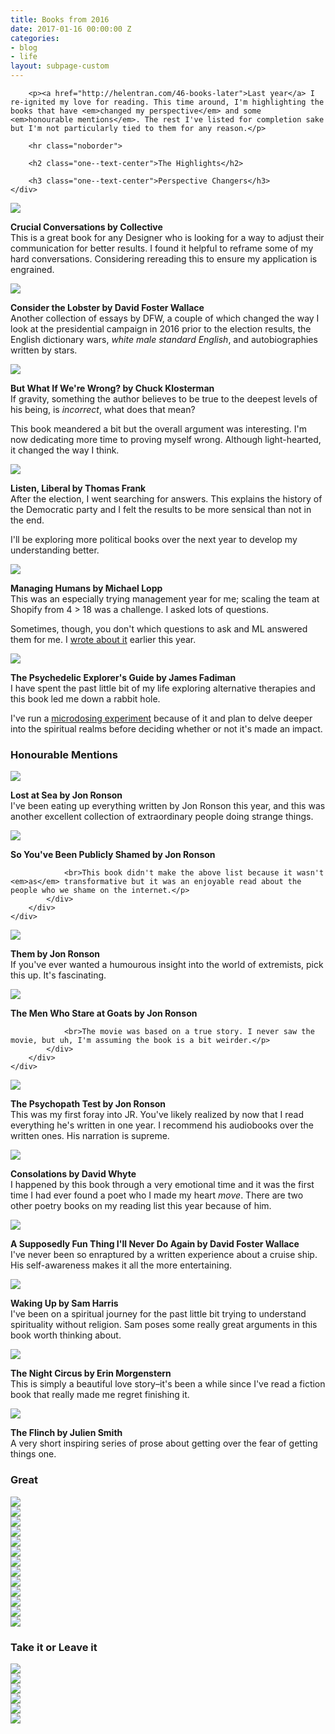 ```yaml
---
title: Books from 2016
date: 2017-01-16 00:00:00 Z
categories:
- blog
- life
layout: subpage-custom
---
```


<div class="grid grid--full">
    <div class="grid__item push--one--two-twelfths one--eight-twelfths push--two--two-tenths two--six-tenths">

        <p><a href="http://helentran.com/46-books-later">Last year</a> I re-ignited my love for reading. This time around, I'm highlighting the books that have <em>changed my perspective</em> and some <em>honourable mentions</em>. The rest I've listed for completion sake but I'm not particularly tied to them for any reason.</p>

        <hr class="noborder">

        <h2 class="one--text-center">The Highlights</h2>

        <h3 class="one--text-center">Perspective Changers</h3>
    </div>
</div>

<div class="grid">
    <div class="grid__item two--one-half">
        <div class="grid">
            <div class="grid__item one-quarter two--one-half push--two--one-quarter">
                <a rel="nofollow" href="http://amzn.to/2geKeNX"><img src="/img/post/72-crucialconversations.jpg" class="book-cover" /></a>
            </div>
            <div class="grid__item three-quarters two--one-whole">
                <p><b>Crucial Conversations by Collective</b>
                <br>This is a great book for any Designer who is looking for a way to adjust their communication for better results. I found it helpful to reframe some of my hard conversations. Considering rereading this to ensure my application is engrained.</p>
            </div>
        </div>
    </div>
    <div class="grid__item two--one-half">
        <div class="grid">
            <div class="grid__item one-quarter two--one-half push--two--one-quarter">
                <a rel="nofollow" href="http://amzn.to/2h9Mpa6"><img src="/img/post/72-considerthelobster.jpg" class="book-cover" /></a>
            </div>
            <div class="grid__item three-quarters two--one-whole">
                <p><b>Consider the Lobster by David Foster Wallace</b>
                <br>Another collection of essays by DFW, a couple of which changed the way I look at the presidential campaign in 2016 prior to the election results, the English dictionary wars, <em>white male standard English</em>, and autobiographies written by stars.</p>
            </div>
        </div>
    </div>
</div>

<div class="grid">
    <div class="grid__item two--one-half">
        <div class="grid">
            <div class="grid__item one-quarter two--one-half push--two--one-quarter">
                <a rel="nofollow" href="http://amzn.to/2haApm5"><img src="/img/post/72-butwrong.jpg" class="book-cover" /></a>
            </div>
            <div class="grid__item three-quarters two--one-whole">
                <p><b>But What If We're Wrong? by Chuck Klosterman</b>
                <br>If gravity, something the author believes to be true to the deepest levels of his being, is <em>incorrect</em>, what does that mean?</p>
                <p>This book meandered a bit but the overall argument was interesting. I'm now dedicating more time to proving myself wrong. Although light-hearted, it changed the way I think.</p>
            </div>
        </div>
    </div>
    <div class="grid__item two--one-half">
        <div class="grid">
            <div class="grid__item one-quarter two--one-half push--two--one-quarter">
                <a rel="nofollow" href="http://amzn.to/2h0m0eq"><img src="/img/post/72-listenliberal.jpg" class="book-cover" /></a>
            </div>
            <div class="grid__item three-quarters two--one-whole">
                <p><b>Listen, Liberal by Thomas Frank</b>
                <br>After the election, I went searching for answers. This explains the history of the Democratic party and I felt the results to be more sensical than not in the end.</p>
                <p>I'll be exploring more political books over the next year to develop my understanding better.</p>
            </div>
        </div>
    </div>
</div>

<div class="grid">
    <div class="grid__item two--one-half">
        <div class="grid">
            <div class="grid__item one-quarter two--one-half push--two--one-quarter">
                <a rel="nofollow" href="http://amzn.to/2h9OuTa"><img src="/img/post/72-managinghumans.jpg" class="book-cover" /></a>
            </div>
            <div class="grid__item three-quarters two--one-whole">
                <p><b>Managing Humans by Michael Lopp</b>
                <br>This was an especially trying management year for me; scaling the team at Shopify from 4 > 18 was a challenge. I asked lots of questions.</p>
                <p>Sometimes, though, you don't which questions to ask and ML answered them for me. I <a href="http://helentran.com/paying-attention">wrote about it</a> earlier this year.</p>
            </div>
        </div>
    </div>
    <div class="grid__item two--one-half">
        <div class="grid">
            <div class="grid__item one-quarter two--one-half push--two--one-quarter">
                <a rel="nofollow" href="http://amzn.to/2h0lSvd"><img src="/img/post/72-psychedelicexplorers.jpg" class="book-cover" /></a>
            </div>
            <div class="grid__item three-quarters two--one-whole">
                <p><b>The Psychedelic Explorer's Guide by James Fadiman</b>
                <br>I have spent the past little bit of my life exploring alternative therapies and this book led me down a rabbit hole.</p>
                <p>I've run a <a href="http://helentran.com/dates-with-lucy">microdosing experiment</a> because of it and plan to delve deeper into the spiritual realms before deciding whether or not it's made an impact.</p>
            </div>
        </div>
    </div>
</div>

<h3 class="one--text-center">Honourable Mentions</h3>

<div class="grid">
    <div class="grid__item one--one-half">
        <div class="grid">
            <div class="grid__item one-third">
                <a rel="nofollow" href="http://amzn.to/2goqR8o"><img src="/img/post/72-lostatsea.jpg" class="book-cover" /></a>
            </div>
            <div class="grid__item two-thirds">
                <p class="book-cover"><b>Lost at Sea by Jon Ronson</b>
                <br/>I've been eating up everything written by Jon Ronson this year, and this was another excellent collection of extraordinary people doing strange things.</p>
            </div>
        </div>
    </div>
    <div class="grid__item one--one-half">
        <div class="grid">
            <div class="grid__item one-third">
                <a rel="nofollow" href="http://amzn.to/2gfNJIJ"><img src="/img/post/72-publiclyshamed.jpg" class="book-cover" /></a>
            </div>
            <div class="grid__item two-thirds">
                <p class="book-cover"><b>So You've Been Publicly Shamed by Jon Ronson</b>

                <br>This book didn't make the above list because it wasn't <em>as</em> transformative but it was an enjoyable read about the people who we shame on the internet.</p>
            </div>
        </div>
    </div>
</div>

<div class="grid">
    <div class="grid__item one--one-half">
        <div class="grid">
            <div class="grid__item one-third">
                <a rel="nofollow" href="http://amzn.to/2gfRLkt"><img src="/img/post/72-them.jpg" class="book-cover" /></a>
            </div>
            <div class="grid__item two-thirds">
                <p class="book-cover"><b>Them by Jon Ronson</b>
                <br/>If you've ever wanted a humourous insight into the world of extremists, pick this up. It's fascinating.</p>
            </div>
        </div>
    </div>
    <div class="grid__item one--one-half">
        <div class="grid">
            <div class="grid__item one-third">
                <a rel="nofollow" href="http://amzn.to/2goroqU"><img src="/img/post/72-themenwhostareatgoats.jpg" class="book-cover" /></a>
            </div>
            <div class="grid__item two-thirds">
                <p class="book-cover"><b>The Men Who Stare at Goats by Jon Ronson</b>

                <br>The movie was based on a true story. I never saw the movie, but uh, I'm assuming the book is a bit weirder.</p>
            </div>
        </div>
    </div>
</div>

<div class="grid">
    <div class="grid__item one--one-half">
        <div class="grid">
            <div class="grid__item one-third">
                <a rel="nofollow" href="http://amzn.to/2h0i2lS"><img src="/img/post/72-thepsychopathtest.jpg" class="book-cover" /></a>
            </div>
            <div class="grid__item two-thirds">
                <p class="book-cover"><b>The Psychopath Test by Jon Ronson</b>
                <br/>This was my first foray into JR. You've likely realized by now that I read everything he's written in one year. I recommend his audiobooks over the written ones. His narration is supreme.</p>
            </div>
        </div>
    </div>
    <div class="grid__item one--one-half">
        <div class="grid">
            <div class="grid__item one-third">
                <a rel="nofollow" href="http://amzn.to/2gowGTd"><img src="/img/post/72-consolations.jpg" class="book-cover" /></a>
            </div>
            <div class="grid__item two-thirds">
                <p class="book-cover"><b>Consolations by David Whyte</b>
                <br>I happened by this book through a very emotional time and it was the first time I had ever found a poet who I made my heart <em>move</em>. There are two other poetry books on my reading list this year because of him.</p>
            </div>
        </div>
    </div>
    <div class="grid__item one--one-half">
        <div class="grid">
            <div class="grid__item one-third">
                <a rel="nofollow" href="http://amzn.to/2h0mMIg"><img src="/img/post/72-asupposedlyfun.jpg" class="book-cover" /></a>
            </div>
            <div class="grid__item two-thirds">
                <p class="book-cover"><b>A Supposedly Fun Thing I'll Never Do Again by David Foster Wallace</b>
                <br/>I've never been so enraptured by a written experience about a cruise ship. His self-awareness makes it all the more entertaining.</p>
            </div>
        </div>
    </div>
    <div class="grid__item one--one-half">
        <div class="grid">
            <div class="grid__item one-third">
                <a rel="nofollow" href="http://amzn.to/2iDyyJ7"><img src="/img/post/72-wakingup.jpg" class="book-cover" /></a>
            </div>
            <div class="grid__item two-thirds">
                <p class="book-cover"><b>Waking Up by Sam Harris</b>
                <br>I've been on a spiritual journey for the past little bit trying to understand spirituality without religion. Sam poses some really great arguments in this book worth thinking about.</p>
            </div>
        </div>
    </div>
    <div class="grid__item one--one-half">
        <div class="grid">
            <div class="grid__item one-third">
                <a rel="nofollow" href="http://amzn.to/2jQfxk7"><img src="/img/post/72-thenightcircus.jpg" class="book-cover" /></a>
            </div>
            <div class="grid__item two-thirds">
                <p class="book-cover"><b>The Night Circus by Erin Morgenstern</b>
                <br>This is simply a beautiful love story–it's been a while since I've read a fiction book that really made me regret finishing it.</p>
            </div>
        </div>
    </div>
    <div class="grid__item one--one-half">
        <div class="grid">
            <div class="grid__item one-third">
                <a rel="nofollow" href="http://amzn.to/2itDbac"><img src="/img/post/72-theflinch.jpg" class="book-cover" /></a>
            </div>
            <div class="grid__item two-thirds">
                <p class="book-cover"><b>The Flinch by Julien Smith</b>
                <br>A very short inspiring series of prose about getting over the fear of getting things one.</p>
            </div>
        </div>
    </div>
</div>

<div class="grid grid--full">
    <h3 class="one--text-center">Great</h3>
</div>

<div class="grid">
    <div class="grid__item one-sixth one--one-eighth">
        <a rel="nofollow" href="http://amzn.to/2jQhVaQ"><img src="/img/post/72-furtheraway.jpg" class="book-cover" /></a>
    </div>
    <div class="grid__item one-sixth one--one-eighth">
        <a rel="nofollow" href="http://amzn.to/2jBwAYb"><img src="/img/post/72-powerofhabit.jpg" class="book-cover" /></a>
    </div>
    <div class="grid__item one-sixth one--one-eighth">
        <a rel="nofollow" href="http://amzn.to/2h7mZqN"><img src="/img/post/72-diggingupmother.jpg" class="book-cover" /></a>
    </div>
    <div class="grid__item one-sixth one--one-eighth">
        <a rel="nofollow" href="http://amzn.to/2h0mT6q"><img src="/img/post/72-effectiveexecutive.jpg" class="book-cover" /></a>
    </div>
    <div class="grid__item one-sixth one--one-eighth">
        <a rel="nofollow" href="http://amzn.to/2gfWQsZ"><img src="/img/post/72-elephantintheroom.jpg" class="book-cover" /></a>
    </div>
    <div class="grid__item one-sixth one--one-eighth">
        <a rel="nofollow" href="http://amzn.to/2haGxei"><img src="/img/post/72-frank.jpg" class="book-cover" /></a>
    </div>
    <div class="grid__item one-sixth one--one-eighth">
        <a rel="nofollow" href="http://amzn.to/2h9JVbR"><img src="/img/post/72-lovemisadventure.jpg" class="book-cover" /></a>
    </div>
    <div class="grid__item one-sixth one--one-eighth">
        <a rel="nofollow" href="http://amzn.to/2goytb7"><img src="/img/post/72-slouchingthedream.jpg" class="book-cover" /></a>
    </div>
    <div class="grid__item one-sixth one--one-eighth">
        <a rel="nofollow" href="http://amzn.to/2gfYk6F"><img src="/img/post/72-thehardthings.jpg" class="book-cover" /></a>
    </div>
    <div class="grid__item one-sixth one--one-eighth">
        <a rel="nofollow" href="http://amzn.to/2gfZyhZ"><img src="/img/post/72-wild.jpg" class="book-cover" /></a>
    </div>
    <div class="grid__item one-sixth one--one-eighth">
        <a rel="nofollow" href="http://amzn.to/2gFWpnX"><img src="/img/post/72-risingstrong.jpg" class="book-cover" /></a>
    </div>
    <div class="grid__item one-sixth one--one-eighth">
        <a rel="nofollow" href="http://amzn.to/2h0bQu2"><img src="/img/post/72-grammaticallycorrect.jpg" class="book-cover" /></a>
    </div>
    <div class="grid__item one-sixth one--one-eighth">
        <a rel="nofollow" href="http://amzn.to/2gfVpeh"><img src="/img/post/72-theelementsofstyle.jpg" class="book-cover" /></a>
    </div>
</div>

<div class="grid grid--full">
    <h3 class="one--text-center">Take it or Leave it</h3>
</div>

<div class="grid">
    <div class="grid__item one-tenth">
        <img src="/img/post/72-radicalacceptance.jpg" />
    </div>
    <div class="grid__item one-tenth">
        <img src="/img/post/72-awalkinthewoods.jpg" />
    </div>
    <div class="grid__item one-tenth">
        <img src="/img/post/72-eleanorpark.jpg" />
    </div>
    <div class="grid__item one-tenth">
        <img src="/img/post/72-predictablyirrational.jpg" />
    </div>
    <div class="grid__item one-tenth">
        <img src="/img/post/72-thegrowthhacker.jpg" />
    </div>
    <div class="grid__item one-tenth">
        <img src="/img/post/72-theonlygrammar.jpg" />
    </div>
</div>
